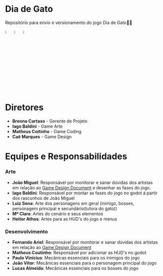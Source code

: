 # Dia de Gato
Repositório para envio e versionamento do jogo Dia de Gato🐱‍👤

<img src="https://godotengine.org/assets/press/icon_color_outline.png" width="5%">   <img src="https://upload.wikimedia.org/wikipedia/commons/thumb/6/69/Logo_Aseprite.svg/640px-Logo_Aseprite.svg.png" width="5%">   <img src="https://w7.pngwing.com/pngs/885/629/png-transparent-miro-hd-logo.png" width="5%">

# Diretores
- **Brenno Cartaxo** - Gerente de Projeto
- **Iago Baldini** - Game Arte
- **Matheus Coitinho** - Game Coding
- **Caê Marques** - Game Design

# Equipes e Responsabilidades
### Arte
- **João Miguel**: Responsável por monitorar e sanar dúvidas dos artistas em relação ao [Game Design Document](https://docs.google.com/document/d/1M4Wph4pjcsxpqcV-By88bNAgbWqIHWhyxTupAB4sY24/edit?usp=sharing) e desenhar as fases do jogo.
- **Iago Baldini**: Responsável por montar as fases do jogo no godot á partir dos rascunhos de João Miguel
- **Luiz Sena**: Arte dos personagens em geral (inimigo, bosses, personagem principal e secundário(tutora do gato))
- **Mª Clara**: Artes do cenário e seus elementos
- **Heitor Athos**: Artes para as HUD's do jogo e menus

### Desenvolvimento
- **Fernando Ariel**: Responsável por monitorar e sanar dúvidas dos artistas em relação ao [Game Design Document](https://docs.google.com/document/d/1M4Wph4pjcsxpqcV-By88bNAgbWqIHWhyxTupAB4sY24/edit?usp=sharing)
- **Matheus Coutinho**: Responsável por adicionar as HUD's no godot
- **Paulo Vinícius**: Mecânicas essenciais para os inimigos do jogo
- **João Vitor**: Mecânicas essenciais para o personagem principal do jogo
- **Lucas Almeida**: Mecânicas essenciais para os bosses do jogo

